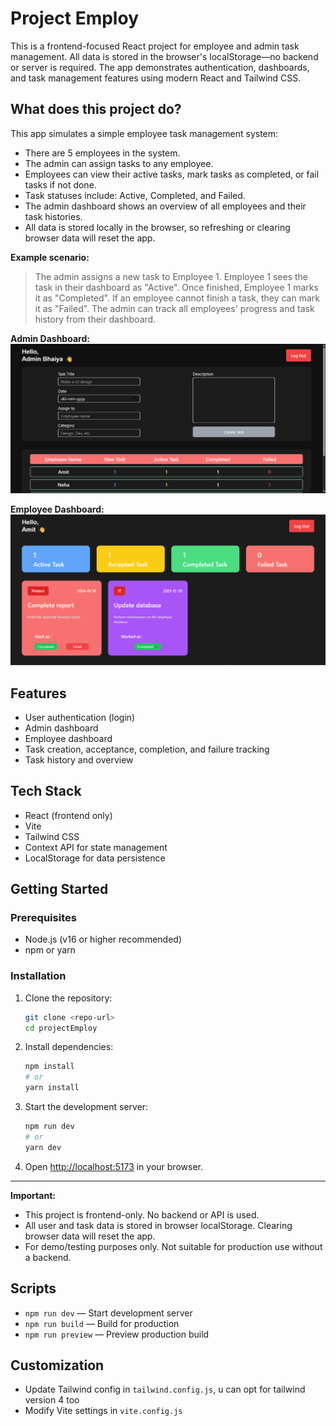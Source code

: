# Project Employ

This is a frontend-focused React project for employee and admin task management. All data is stored in the browser's localStorage—no backend or server is required. The app demonstrates authentication, dashboards, and task management features using modern React and Tailwind CSS.

## What does this project do?

This app simulates a simple employee task management system:

- There are 5 employees in the system.
- The admin can assign tasks to any employee.
- Employees can view their active tasks, mark tasks as completed, or fail tasks if not done.
- Task statuses include: Active, Completed, and Failed.
- The admin dashboard shows an overview of all employees and their task histories.
- All data is stored locally in the browser, so refreshing or clearing browser data will reset the app.

**Example scenario:**

> The admin assigns a new task to Employee 1. Employee 1 sees the task in their dashboard as "Active". Once finished, Employee 1 marks it as "Completed". If an employee cannot finish a task, they can mark it as "Failed". The admin can track all employees' progress and task history from their dashboard.

**Admin Dashboard:**
![Admin Dashboard](/readmeImg/image25.png)

**Employee Dashboard:**
![Employee Dashboard](./readmeImg/image.png)


## Features

- User authentication (login)
- Admin dashboard
- Employee dashboard
- Task creation, acceptance, completion, and failure tracking
- Task history and overview

## Tech Stack

- React (frontend only)
- Vite
- Tailwind CSS
- Context API for state management
- LocalStorage for data persistence

## Getting Started

### Prerequisites

- Node.js (v16 or higher recommended)
- npm or yarn

### Installation

1. Clone the repository:
   ```sh
   git clone <repo-url>
   cd projectEmploy
   ```
2. Install dependencies:
   ```sh
   npm install
   # or
   yarn install
   ```
3. Start the development server:
   ```sh
   npm run dev
   # or
   yarn dev
   ```
4. Open [http://localhost:5173](http://localhost:5173) in your browser.

---

**Important:**

- This project is frontend-only. No backend or API is used.
- All user and task data is stored in browser localStorage. Clearing browser data will reset the app.
- For demo/testing purposes only. Not suitable for production use without a backend.

## Scripts

- `npm run dev` — Start development server
- `npm run build` — Build for production
- `npm run preview` — Preview production build

## Customization

- Update Tailwind config in `tailwind.config.js`, u can opt for tailwind version 4 too
- Modify Vite settings in `vite.config.js`
